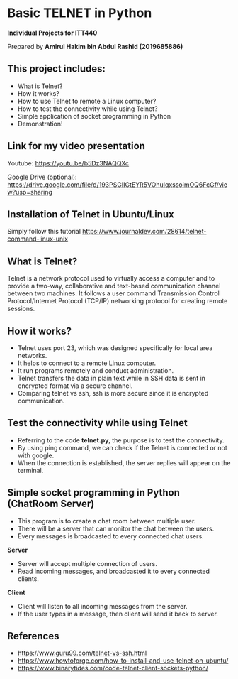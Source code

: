﻿# Basic TELNET in Python

**Individual Projects for ITT440**

Prepared by **Amirul Hakim bin Abdul Rashid (2019685886)**

## This project includes:
- What is Telnet?
- How it works?
- How to use Telnet to remote a Linux computer?
- How to test the connectivity while using Telnet?
- Simple application of socket programming in Python
- Demonstration!

## Link for my video presentation

Youtube:
https://youtu.be/b5Dz3NAQQXc

Google Drive (optional):
https://drive.google.com/file/d/193PSGIIGtEYR5VOhuIqxssoimOQ6FcGf/view?usp=sharing

## Installation of Telnet in Ubuntu/Linux

Simply follow this tutorial
https://www.journaldev.com/28614/telnet-command-linux-unix

## What is Telnet?

Telnet is a network protocol used to virtually access a computer and to provide a two-way, collaborative and text-based communication channel between two machines.
It follows a user command Transmission Control Protocol/Internet Protocol (TCP/IP) networking protocol for creating remote sessions. 

## How it works?

- Telnet uses port 23, which was designed specifically for local area networks.
- It helps to connect to a remote Linux computer.
- It run programs remotely and conduct administration.
- Telnet transfers the data in plain text while in SSH data is sent in encrypted format 
 via a secure channel.
- Comparing telnet vs ssh, ssh is more secure since it is encrypted communication.

## Test the connectivity while using Telnet

- Referring to the code **telnet.py**, the purpose is to test the connectivity.
- By using ping command, we can check if the Telnet is connected or not with google. 
- When the connection is established, the server replies will appear on the terminal.

## Simple socket programming in Python (ChatRoom Server)

- This program is to create a chat room between multiple user.
- There will be a server that can monitor the chat between the users.
- Every messages is broadcasted to every connected chat users.

**Server**
- Server will accept multiple connection of users.
- Read incoming messages, and broadcasted it to every connected clients.

**Client**
- Client will listen to all incoming messages from the server.
- If the user types in a message, then client will send it back to server.

## References

- https://www.guru99.com/telnet-vs-ssh.html
- https://www.howtoforge.com/how-to-install-and-use-telnet-on-ubuntu/
- https://www.binarytides.com/code-telnet-client-sockets-python/

